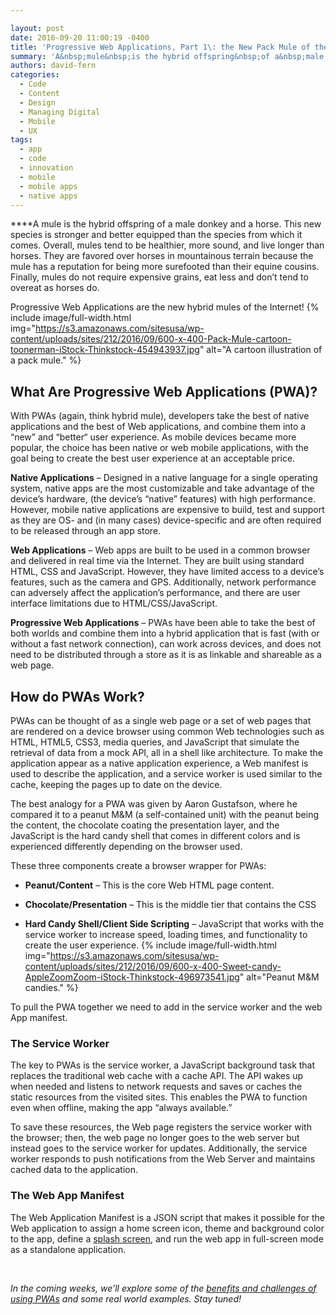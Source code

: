 ```yaml
---

layout: post
date: 2016-09-20 11:00:19 -0400
title: 'Progressive Web Applications, Part 1\: the New Pack Mule of the Internet'
summary: 'A&nbsp;mule&nbsp;is the hybrid offspring&nbsp;of a&nbsp;male donkey&nbsp;and a&nbsp;horse.&nbsp;This new species is stronger and better equipped than the species from which it comes. Overall, mules tend to be healthier, more sound,&nbsp;and live longer than horses. They are favored over horses in mountainous terrain because the mule has a reputation for being more surefooted than their equine cousins.'
authors: david-fern
categories:
  - Code
  - Content
  - Design
  - Managing Digital
  - Mobile
  - UX
tags:
  - app
  - code
  - innovation
  - mobile
  - mobile apps
  - native apps
---
```


****A mule is the hybrid offspring of a male donkey and a horse. This new species is stronger and better equipped than the species from which it comes. Overall, mules tend to be healthier, more sound, and live longer than horses. They are favored over horses in mountainous terrain because the mule has a reputation for being more surefooted than their equine cousins. Finally, mules do not require expensive grains, eat less and don&#8217;t tend to overeat as horses do.

Progressive Web Applications are the new hybrid mules of the Internet! 
{% include image/full-width.html img="https://s3.amazonaws.com/sitesusa/wp-content/uploads/sites/212/2016/09/600-x-400-Pack-Mule-cartoon-toonerman-iStock-Thinkstock-454943937.jpg" alt="A cartoon illustration of a pack mule." %} 

## What Are Progressive Web Applications (PWA)?

With PWAs (again, think hybrid mule), developers take the best of native applications and the best of Web applications, and combine them into a “new” and “better“ user experience. As mobile devices became more popular, the choice has been native or web mobile applications, with the goal being to create the best user experience at an acceptable price.

**Native Applications** – Designed in a native language for a single operating system, native apps are the most customizable and take advantage of the device’s hardware, (the device’s “native” features) with high performance. However, mobile native applications are expensive to build, test and support as they are OS- and (in many cases) device-specific and are often required to be released through an app store.

**Web Applications** &#8211; Web apps are built to be used in a common browser and delivered in real time via the Internet. They are built using standard HTML, CSS and JavaScript. However, they have limited access to a device’s features, such as the camera and GPS. Additionally, network performance can adversely affect the application’s performance, and there are user interface limitations due to HTML/CSS/JavaScript.

**Progressive Web Applications** – PWAs have been able to take the best of both worlds and combine them into a hybrid application that is fast (with or without a fast network connection), can work across devices, and does not need to be distributed through a store as it is as linkable and shareable as a web page.

## How do PWAs Work?

PWAs can be thought of as a single web page or a set of web pages that are rendered on a device browser using common Web technologies such as HTML, HTML5, CSS3, media queries, and JavaScript that simulate the retrieval of data from a mock API, all in a shell like architecture. To make the application appear as a native application experience, a Web manifest is used to describe the application, and a service worker is used similar to the cache, keeping the pages up to date on the device.

The best analogy for a PWA was given by Aaron Gustafson, where he compared it to a peanut M&M (a self-contained unit) with the peanut being the content, the chocolate coating the presentation layer, and the JavaScript is the hard candy shell that comes in different colors and is experienced differently depending on the browser used.

These three components create a browser wrapper for PWAs:

  * **Peanut/Content** – This is the core Web HTML page content.

  * **Chocolate/Presentation** – This is the middle tier that contains the CSS

  * **Hard Candy Shell/Client Side Scripting** – JavaScript that works with the service worker to increase speed, loading times, and functionality to create the user experience. 
{% include image/full-width.html img="https://s3.amazonaws.com/sitesusa/wp-content/uploads/sites/212/2016/09/600-x-400-Sweet-candy-AppleZoomZoom-iStock-Thinkstock-496973541.jpg" alt="Peanut M&M candies." %} 

To pull the PWA together we need to add in the service worker and the web App manifest.

### The Service Worker

The key to PWAs is the service worker, a JavaScript background task that replaces the traditional web cache with a cache API. The API wakes up when needed and listens to network requests and saves or caches the static resources from the visited sites. This enables the PWA to function even when offline, making the app “always available.”

To save these resources, the Web page registers the service worker with the browser; then, the web page no longer goes to the web server but instead goes to the service worker for updates. Additionally, the service worker responds to push notifications from the Web Server and maintains cached data to the application.

### The Web App Manifest

The Web Application Manifest is a JSON script that makes it possible for the Web application to assign a home screen icon, theme and background color to the app, define a [splash screen](https://developers.google.com/web/updates/2015/10/splashscreen?hl=en), and run the web app in full-screen mode as a standalone application.

&nbsp;

_In the coming weeks, we’ll explore some of the [benefits and challenges of using PWAs](https://www.WHATEVER/2016/10/13/progressive-web-applications-part-2-pros-cons-and-looking-ahead/) and some real world examples. Stay tuned!_